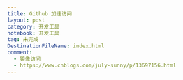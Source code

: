 ```yaml
---
title: Github 加速访问
layout: post
category: 开发工具
notebook: 开发工具
tag: 未完成
DestinationFileName: index.html
comment:
  - 镜像访问
  - https://www.cnblogs.com/july-sunny/p/13697156.html
---
```


